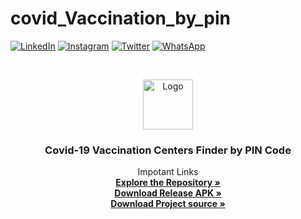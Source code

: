 # covid_Vaccination_by_pin
[![LinkedIn][linkedin-shield]][linkedin-url]
[![Instagram][Instagram-shield]][Instagram-url]
[![Twitter][Twitter-shield]][Twitter-url]
[![WhatsApp][WP-shield]][Wp-url]


<!-- PROJECT LOGO -->
<br />
<p align="center">
  <a href="https://github.com/bmpatil96k/covid_Vaccination_by_pin/">
    <img src="https://github.com/bmpatil96k/covid_Vaccination_by_pin/blob/master/app/src/main/res/drawable/mainlogo1.png" alt="Logo" width="80" height="80">
  </a>

  <h3 align="center">Covid-19 Vaccination Centers Finder by PIN Code </h3>

  <p align="center">
    Impotant Links
    <br />
    <a href="https://github.com/bmpatil96k/covid_Vaccination_by_pin"><strong>Explore the Repository »</strong></a>
    <br/>
     <a href="https://github.com/bmpatil96k/covid_Vaccination_by_pin/raw/master/app-release.apk"><strong>Download Release APK »</strong></a>
      <br/>
      <a href="https://github.com/bmpatil96k/covid_Vaccination_by_pin/archive/refs/heads/master.zip"><strong>Download Project source »</strong></a>
    <br />
   
  </p>
</p>


<!-- MARKDOWN LINKS & IMAGES -->
<!-- https://www.markdownguide.org/basic-syntax/#reference-style-links -->
[linkedin-shield]: https://img.shields.io/badge/-LinkedIn-black.svg?style=for-the-badge&logo=linkedin&colorB=555
[Instagram-shield]: https://img.shields.io/badge/-Instagram-black.svg?style=for-the-badge&logo=Instagram&colorB=555
[Twitter-shield]: https://img.shields.io/badge/-Twitter-black.svg?style=for-the-badge&logo=Twitter&colorB=555
[WP-shield]: https://img.shields.io/badge/-Whatsapp-black.svg?style=for-the-badge&logo=Whatsapp&colorB=555
[linkedin-url]:  https://www.linkedin.com/in/bhagvat-mutthe-000b961ba/
[Instagram-url]: https://instagram.com/bhagvat_mutthe_
[Twitter-url]: https://twitter.com/BhagvatMutthe
[Wp-url]: https://wa.me/+918408921072
